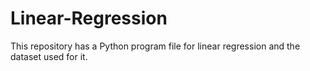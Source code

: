 # Linear-Regression
This repository has a Python program file for linear regression and the dataset used for it.
